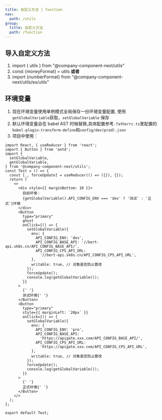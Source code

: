 ```yaml
---
title: 自定义方法 | function
nav:
  path: /utils
group:
  title: 自定义方法
  path: /function
---
```


## 导入自定义方法

1. import { utils } from "@company-component-next/utils"
2. const {moneyFormat} = utils **或者**
3. import {numberFormat} from "@company-component-next/utils/es/utils"

## 环境变量

1. 现在环境变量使用单例模式全局保存一份环境变量配置, 使用`getGlobalVariable`获取，`setGlobalVariable` 保存
2. 默认环境变量会在 babel AST 时候替换,具体配置参考`.fatherrc.ts`里配置的`babel-plugin-transform-define`和`config/dev(prod).json`
3. 项目中使用：

```tsx
import React, { useReducer } from 'react';
import { Button } from 'antd';
import {
  setGlobalVariable,
  getGlobalVariable,
} from '@company-component-next/utils';
const Test = () => {
  const [_, forceUpdate] = useReducer(() => ({}), {});
  return (
    <>
      <div style={{ marginBottom: 10 }}>
        目前环境：
        {getGlobalVariable().API_CONFIG_ENV === 'dev' ? '测试' : '正式'}环境
      </div>
      <Button
        type="primary"
        ghost
        onClick={() => {
          setGlobalVariable({
            env: {
              API_CONFIG_ENV: 'dev',
              API_CONFIG_BASE_API: '//bert-api.sk8s.cn/API_CONFIG_BASE_API/',
              API_CONFIG_CPS_API_URL:
                '//bert-api.sk8s.cn/API_CONFIG_CPS_API_URL',
            },
            writable: true, // 对象是否防止篡改
          });
          forceUpdate();
          console.log(getGlobalVariable());
        }}
      >
        {' '}
        测试环境{' '}
      </Button>
      <Button
        type="primary"
        style={{ marginLeft: `20px` }}
        onClick={() => {
          setGlobalVariable({
            env: {
              API_CONFIG_ENV: 'pro',
              API_CONFIG_BASE_API:
                'https://apigate.xxx.com/API_CONFIG_BASE_API/',
              API_CONFIG_CPS_API_URL:
                'https://apigate.xxx.com/API_CONFIG_CPS_API_URL',
            },
            writable: true, // 对象是否防止篡改
          });
          forceUpdate();
          console.log(getGlobalVariable());
        }}
      >
        {' '}
        正式环境{' '}
      </Button>
    </>
  );
};

export default Test;
```
